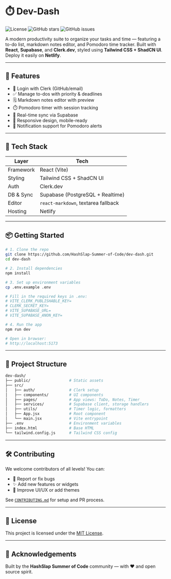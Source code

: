 
# ⏱️ Dev-Dash

![License](https://img.shields.io/badge/license-MIT-brightgreen)
![GitHub stars](https://img.shields.io/github/stars/HashSlap-Summer-of-Code/dev-dash)
![GitHub issues](https://img.shields.io/github/issues/HashSlap-Summer-of-Code/dev-dash)

A modern productivity suite to organize your tasks and time — featuring a to-do list, markdown notes editor, and Pomodoro time tracker. Built with **React**, **Supabase**, and **Clerk.dev**, styled using **Tailwind CSS + ShadCN UI**. Deploy it easily on **Netlify**.

---

## 🚀 Features

- 🔐 Login with Clerk (GitHub/email)
- ✅ Manage to-dos with priority & deadlines
- 🗒️ Markdown notes editor with preview
- ⏱️ Pomodoro timer with session tracking
- 🔄 Real-time sync via Supabase
- 📱 Responsive design, mobile-ready
- 🔔 Notification support for Pomodoro alerts

---

## 🧱 Tech Stack

| Layer         | Tech                              |
|---------------|------------------------------------|
| Framework     | React (Vite)                      |
| Styling       | Tailwind CSS + ShadCN UI           |
| Auth          | Clerk.dev                          |
| DB & Sync     | Supabase (PostgreSQL + Realtime)   |
| Editor        | `react-markdown`, textarea fallback|
| Hosting       | Netlify                            |

---

## 📦 Getting Started

```bash
# 1. Clone the repo
git clone https://github.com/HashSlap-Summer-of-Code/dev-dash.git
cd dev-dash

# 2. Install dependencies
npm install

# 3. Set up environment variables
cp .env.example .env

# Fill in the required keys in .env:
# VITE_CLERK_PUBLISHABLE_KEY=
# CLERK_SECRET_KEY=
# VITE_SUPABASE_URL=
# VITE_SUPABASE_ANON_KEY=

# 4. Run the app
npm run dev

# Open in browser:
# http://localhost:5173
````

---

## 📁 Project Structure

```bash
dev-dash/
├── public/                 # Static assets
├── src/
│   ├── auth/               # Clerk setup
│   ├── components/         # UI components
│   ├── pages/              # App views: ToDo, Notes, Timer
│   ├── services/           # Supabase client, storage handlers
│   ├── utils/              # Timer logic, formatters
│   ├── App.jsx             # Root component
│   └── main.jsx            # Vite entrypoint
├── .env                    # Environment variables
├── index.html              # Base HTML
└── tailwind.config.js      # Tailwind CSS config
```

---

## 🛠 Contributing

We welcome contributors of all levels! You can:

* 🐞 Report or fix bugs
* ✨ Add new features or widgets
* 🎨 Improve UI/UX or add themes

See [`CONTRIBUTING.md`](CONTRIBUTING.md) for setup and PR process.

---

## 📜 License

This project is licensed under the [MIT License](LICENSE).

---

## 🙌 Acknowledgements

Built by the **HashSlap Summer of Code** community — with ❤️ and open source spirit.

